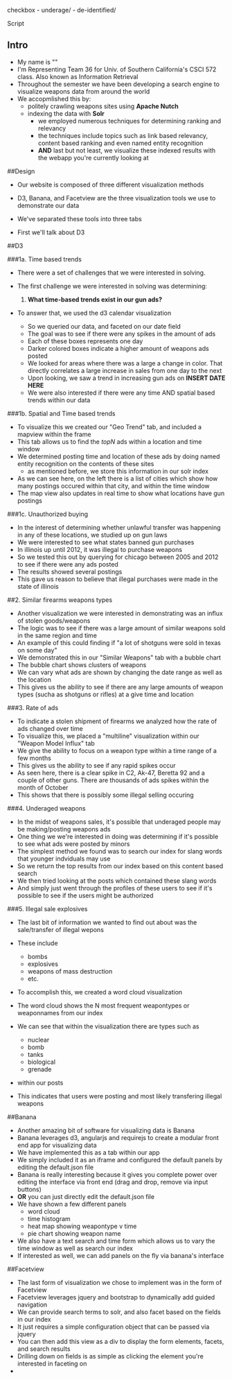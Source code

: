 checkbox
	- underage/
	- de-identified/
	
Script

## Intro

- My name is ""
- I'm Representing Team 36 for Univ. of Southern California's CSCI 572 class. Also known as Information Retrieval
- Throughout the semester we have been developing a search engine to visualize weapons data from around the world
- We accopmlished this by:
	- politely crawling weapons sites using **Apache Nutch**
	- indexing the data with **Solr**
		- we employed numerous techniques for determining ranking and relevancy 
		- the techniques include topics such as link based relevancy, content based ranking and even named entity recognition
		- **AND** last but not least, we visualize these indexed results with the webapp you're currently looking at

			
##Design
	
- Our website is composed of three different visualization methods
- D3, Banana, and Facetview are the three visualization tools we use to demonstrate our data
- We've separated these tools into three tabs

- First we'll talk about D3


##D3

###1a. Time based trends 
	
- There were a set of challenges that we were interested in solving.
- The first challenge we were interested in solving was determining:
	1. **What time-based trends exist in our gun ads?**

- To answer that, we used the d3 calendar visualization
	- So we queried our data, and faceted on our date field
	- The goal was to see if there were any spikes in the amount of ads
	- Each of these boxes represents one day
	- Darker colored boxes indicate a higher amount of weapons ads posted
	- We looked for areas where there was a large a change in color. That directly correlates a large increase in sales from one day to the next
	- Upon looking, we saw a trend in increasing gun ads on **INSERT DATE HERE**
	- We were also interested if there were any time AND spatial based trends within our data
	
###1b. Spatial and Time based trends
- To visualize this we created our "Geo Trend" tab, and included a mapview within the frame
- This tab allows us to find the *topN* ads within a location and time window
- We determined posting time and location of these ads by doing named entity recognition on the contents of these sites
	- as mentioned before, we store this information in our solr index
- As we can see here, on the left there is a list of cities which show how many postings occured within that city, and within the time window
- The map view also updates in real time to show what locations have gun postings

	
###1c. Unauthorized buying
- In the interest of determining whether unlawful transfer was happening in any of these locations, we studied up on gun laws
- We were interested to see what states banned gun purchases
- In illinois up until 2012, it was illegal to purchase weapons
- So we tested this out by querying for chicago between 2005 and 2012 to see if there were any ads posted
- The results showed several postings
- This gave us reason to believe that illegal purchases were made in the state of illinois

##2. Similar firearms weapons types
- Another visualization we were interested in demonstrating was an influx of stolen goods/weapons
- The logic was to see if there was a large amount of similar weapons sold in the same region and time
- An example of this could finding if "a lot of shotguns were sold in texas on some day"
- We demonstrated this in our "Similar Weapons" tab with a bubble chart
- The bubble chart shows clusters of weapons 
- We can vary what ads are shown by changing the date range as well as the location
- This gives us the ability to see if there are any large amounts of weapon types (sucha as shotguns or rifles) at a give time and location

###3. Rate of ads

- To indicate a stolen shipment of firearms we analyzed how the rate of ads changed over time
- To visualize this, we placed a "multiline" visualization within our "Weapon Model Influx" tab
- We give the ability to focus on a weapon type within a time range of a few months
- This gives us the ability to see if any rapid spikes occur
- As seen here, there is a clear spike in C2, Ak-47, Beretta 92 and a couple of other guns.  There are thousands of ads spikes within the month of October
- This shows that there is possibly some illegal selling occuring

###4. Underaged weapons

- In the midst of weapons sales, it's possible that underaged people may be making/posting weapons ads 
- One thing we we're interested in doing was determining if it's possible to see what ads were posted by minors
- The simplest method we found was to search our index for slang words that younger indviduals may use
- So we return the top results from our index based on this content based search
- We then tried looking at the posts which contained these slang words
- And simply just went through the profiles of these users to see if it's possible to see if the users might be authorized

<DO EXAMPLE>

###5. Illegal sale explosives

- The last bit of information we wanted to find out about was the sale/transfer of illegal wepons
- These include
	- bombs
	- explosives
	- weapons of mass destruction
	- etc.
- To accomplish this, we created a word cloud visualization
- The word cloud shows the N most frequent weapontypes or weaponnames from our index
- We can see that within the visualization there are types such as
	- nuclear
	- bomb
	- tanks
	- biological
	- grenade

- within our posts
- This indicates that users were posting and most likely transfering illegal weapons

##Banana

- Another amazing bit of software for visualizing data is Banana
- Banana leverages d3, angularjs and requirejs to create a modular front end app for visualizing data
- We have implemented this as a tab within our app
- We simply included it as an iframe and configured the default panels by editing the default.json file
- Banana is really interesting because it gives you complete power over editing the interface via front end (drag and drop, remove via input buttons) 
- **OR** you can just directly edit the default.json file
- We have shown a few different panels
	- word cloud
	- time histogram
	- heat map showing weapontype v time
	- pie chart showing weapon name
- We also have a text search and time form which allows us to vary the time window as well as search our index
- If interested as well, we can add panels on the fly via banana's interface


##Facetview

- The last form of visualization we chose to implement was in the form of Facetview
- Facetview leverages jquery and bootstrap to dynamically add guided navigation
- We can provide search terms to solr, and also facet based on the fields in our index
- It just requires a simple configuration object that can be passed via jquery
- You can then add this view as a div to display the form elements, facets, and search results
- Drilling down on fields is as simple as clicking the element you're interested in faceting on
- 









